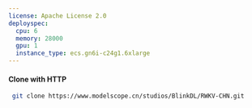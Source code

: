 ```yaml
---
license: Apache License 2.0
deployspec:
  cpu: 6
  memory: 28000
  gpu: 1
  instance_type: ecs.gn6i-c24g1.6xlarge
---
```

#### Clone with HTTP
```bash
 git clone https://www.modelscope.cn/studios/BlinkDL/RWKV-CHN.git
```